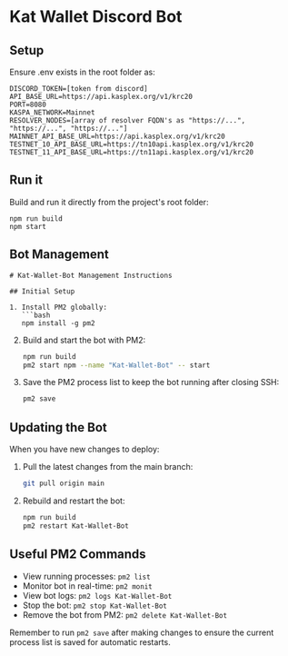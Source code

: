 # Kat Wallet Discord Bot

## Setup
Ensure .env exists in the root folder as:
```
DISCORD_TOKEN=[token from discord]
API_BASE_URL=https://api.kasplex.org/v1/krc20
PORT=8080
KASPA_NETWORK=Mainnet
RESOLVER_NODES=[array of resolver FQDN's as "https://...", "https://...", "https://..."]
MAINNET_API_BASE_URL=https://api.kasplex.org/v1/krc20
TESTNET_10_API_BASE_URL=https://tn10api.kasplex.org/v1/krc20
TESTNET_11_API_BASE_URL=https://tn11api.kasplex.org/v1/krc20
```
## Run it

Build and run it directly from the project's root folder:
```
npm run build
npm start
```

## Bot Management
```
# Kat-Wallet-Bot Management Instructions

## Initial Setup

1. Install PM2 globally:
   ```bash
   npm install -g pm2
   ```

2. Build and start the bot with PM2:
   ```bash
   npm run build
   pm2 start npm --name "Kat-Wallet-Bot" -- start
   ```

3. Save the PM2 process list to keep the bot running after closing SSH:
   ```bash
   pm2 save
   ```

## Updating the Bot

When you have new changes to deploy:

1. Pull the latest changes from the main branch:
   ```bash
   git pull origin main
   ```

2. Rebuild and restart the bot:
   ```bash
   npm run build
   pm2 restart Kat-Wallet-Bot
   ```

## Useful PM2 Commands

- View running processes: `pm2 list`
- Monitor bot in real-time: `pm2 monit`
- View bot logs: `pm2 logs Kat-Wallet-Bot`
- Stop the bot: `pm2 stop Kat-Wallet-Bot`
- Remove the bot from PM2: `pm2 delete Kat-Wallet-Bot`

Remember to run `pm2 save` after making changes to ensure the current process list is saved for automatic restarts.
```
